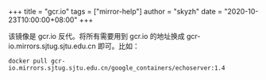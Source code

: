 +++
title = "gcr.io"
tags = ["mirror-help"]
author = "skyzh"
date = "2020-10-23T10:00:00+08:00"
+++

该镜像是 gcr.io 反代。将所有需要用到 gcr.io 的地址换成 gcr-io.mirrors.sjtug.sjtu.edu.cn 即可。比如：

```
docker pull gcr-io.mirrors.sjtug.sjtu.edu.cn/google_containers/echoserver:1.4
```
